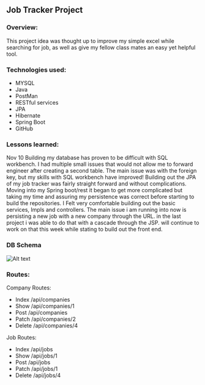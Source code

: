 ## Job Tracker Project

### Overview:
This project idea was thought up to improve my simple excel while searching for job, as well as give my fellow class mates an easy yet helpful tool.

### Technologies used:
* MYSQL
* Java
* PostMan
* RESTful services
* JPA
* Hibernate
* Spring Boot
* GitHub

### Lessons learned:

Nov 10
Building my database has proven to be difficult with SQL workbench. I had multiple small issues that would not allow me to forward engineer after creating a second table. The main issue was with the foreign key, but my skills with SQL workbench have improved! Building out the JPA of my job tracker was fairly straight forward and without complications. Moving into my Spring boot/rest it began to get more complicated but taking my time and assuring my persistence was correct before starting to build the repositories. I Felt very comfortable building out the basic services, Impls and controllers. The main issue i am running into now is persisting a new job with a new company through the URL. in the last project i was able to do that with a cascade through the JSP. will continue to work on that this week while stating to build out the front end.


### DB Schema


![Alt text](SD/Java/EventTracker/DB/jobtrackerschema.jpg?raw=true "Title")


### Routes:
Company Routes:

* Index
/api/companies
* Show
/api/companies/1
* Post
/api/companies
* Patch
/api/companies/2
* Delete
/api/companies/4

Job Routes:

* Index
/api/jobs
* Show
/api/jobs/1
* Post
/api/jobs
* Patch
/api/jobs/1
* Delete
/api/jobs/4
